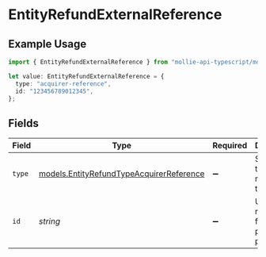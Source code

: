 # EntityRefundExternalReference

## Example Usage

```typescript
import { EntityRefundExternalReference } from "mollie-api-typescript/models";

let value: EntityRefundExternalReference = {
  type: "acquirer-reference",
  id: "123456789012345",
};
```

## Fields

| Field                                                                                      | Type                                                                                       | Required                                                                                   | Description                                                                                | Example                                                                                    |
| ------------------------------------------------------------------------------------------ | ------------------------------------------------------------------------------------------ | ------------------------------------------------------------------------------------------ | ------------------------------------------------------------------------------------------ | ------------------------------------------------------------------------------------------ |
| `type`                                                                                     | [models.EntityRefundTypeAcquirerReference](../models/entityrefundtypeacquirerreference.md) | :heavy_minus_sign:                                                                         | Specifies the reference type                                                               | acquirer-reference                                                                         |
| `id`                                                                                       | *string*                                                                                   | :heavy_minus_sign:                                                                         | Unique reference from the payment provider                                                 | 123456789012345                                                                            |
